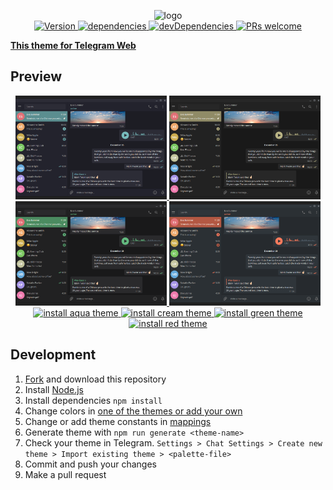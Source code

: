 <p align="center">
  <img alt="logo" src="https://raw.githubusercontent.com/VChet/Telegram-Vanilla-Dark-Web/master/images/logo.png" width="580"><br/>
  <a href="https://github.com/VChet/Telegram-Vanilla-Dark-Desktop/tags">
    <img src="https://img.shields.io/github/tag/VChet/Telegram-Vanilla-Dark-Desktop.svg?label=version" alt="Version">
  </a>
  <a href="https://david-dm.org/VChet/Telegram-Vanilla-Dark-Desktop?type=dev">
    <img src="https://img.shields.io/david/VChet/Telegram-Vanilla-Dark-Desktop.svg" alt="dependencies">
  </a>
  <a href="https://david-dm.org/VChet/Telegram-Vanilla-Dark-Desktop">
    <img src="https://img.shields.io/david/dev/VChet/Telegram-Vanilla-Dark-Desktop.svg?label=devDependencies" alt="devDependencies">
  </a>
  <a href="http://makeapullrequest.com">
    <img src="https://img.shields.io/badge/PRs-welcome-brightgreen.svg" alt="PRs welcome">
  </a>
</p>

**[This theme for Telegram Web](https://github.com/VChet/Telegram-Vanilla-Dark-Web)**

## Preview

<div align="center">
  <a href="./images/aqua.png">
    <img src="./images/aqua.png" alt="aqua theme" width="48%">
  </a>
  <a href="./images/cream.png">
    <img src="./images/cream.png" alt="cream theme" width="48%">
  </a>
  <a href="./images/green.png">
    <img src="./images/green.png" alt="green theme" width="48%">
  </a>
  <a href="./images/red.png">
    <img src="./images/red.png" alt="red theme" width="48%">
  </a>
  <a href="https://t.me/addtheme/vanilla_dark_aqua">
    <img src="https://img.shields.io/badge/install-aqua_theme-77BABC.svg" alt="install aqua theme">
  </a>
  <a width="23%" href="https://t.me/addtheme/vanilla_dark_cream">
    <img src="https://img.shields.io/badge/install-cream_theme-B9B384.svg" alt="install cream theme">
  </a>
  <a width="23%" href="https://t.me/addtheme/vanilla_dark_green">
    <img src="https://img.shields.io/badge/install-green_theme-63B97F.svg" alt="install green theme">
  </a>
  <a width="23%" href="https://t.me/addtheme/vanilla_dark_red">
    <img src="https://img.shields.io/badge/install-red_theme-FF7B5D.svg" alt="install red theme">
  </a>
</div>

## Development

1. [Fork](https://github.com/VChet/Telegram-Vanilla-Dark-Desktop/fork) and download this repository
1. Install [Node.js](https://nodejs.org/)
1. Install dependencies `npm install`
1. Change colors in [one of the themes or add your own](themes.js)
1. Change or add theme constants in [mappings](mappings.js)
1. Generate theme with `npm run generate <theme-name>`
1. Check your theme in Telegram. `Settings > Chat Settings > Create new theme > Import existing theme > <palette-file>`
1. Commit and push your changes
1. Make a pull request
